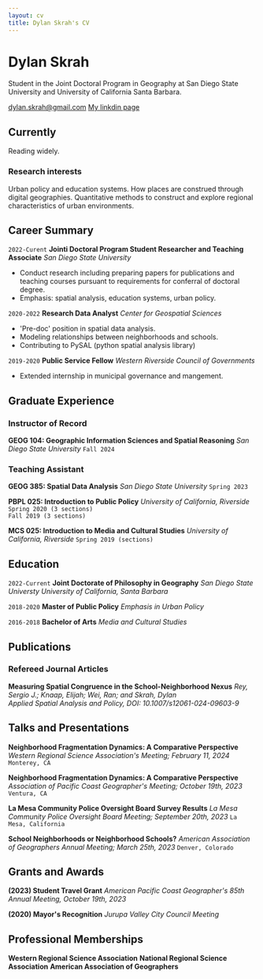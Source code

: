 ```yaml
---
layout: cv
title: Dylan Skrah's CV
---
```

# Dylan Skrah
Student in the Joint Doctoral Program in Geography at San Diego State
University and University of California Santa Barbara.

<div id="webaddress">
<a href="dylan.skrah@gmail.com">dylan.skrah@gmail.com</a>
<a href="https://www.linkedin.com/in/dylanskrah/">My linkdin page</a>
</div>

## Currently

Reading widely.

### Research interests

Urban policy and education systems. How places are construed through
digital geographies. Quantitative methods to construct and explore
regional characteristics of urban environments.

## Career Summary

`2022-Curent`
__Jointi Doctoral Program Student Researcher and Teaching Associate__
_San Diego State University_

- Conduct research including preparing papers for publications and
  teaching courses pursuant to requirements for conferral of doctoral
  degree.
- Emphasis: spatial analysis, education systems, urban policy.

`2020-2022`
__Research Data Analyst__
_Center for Geospatial Sciences_

- 'Pre-doc' position in spatial data analysis.
- Modeling relationships between neighborhoods and schools.
- Contributing to PySAL (python spatial analysis library)

`2019-2020`
__Public Service Fellow__
_Western Riverside Council of Governments_
- Extended internship in municipal governance and mangement.

## Graduate Experience
### Instructor of Record
__GEOG 104: Geographic Information Sciences and Spatial Reasoning__
_San Diego State University_
`Fall 2024`

### Teaching Assistant
__GEOG 385: Spatial Data Analysis__
_San Diego State University_
`Spring 2023`

__PBPL 025: Introduction to Public Policy__
_University of California, Riverside_
`Spring 2020 (3 sections)`<br>
`Fall 2019 (3 sections)`

__MCS 025: Introduction to Media and Cultural Studies__
_University of California, Riverside_
`Spring 2019 (sections)`

## Education

`2022-Current`
__Joint Doctorate of Philosophy in Geography__
_San Diego State Universty_
_University of California, Santa Barbara_ 

`2018-2020`
__Master of Public Policy__
_Emphasis in Urban Policy_


`2016-2018`
__Bachelor of Arts__
_Media and Cultural Studies_

## Publications

### Refereed Journal Articles

<!-- A list is also available [online](http://scholar.google.co.uk/citations?user=LTOTl0YAAAAJ) -->
__Measuring Spatial Congruence in the School-Neighborhood Nexus__
_Rey, Sergio J.; Knaap, Elijah; Wei, Ran; and Skrah, Dylan_ <br> 
_Applied Spatial Analysis and Policy, DOI: 10.1007/s12061-024-09603-9_

<!--
__()Neighborhood Fragmentation Dynamics: A Comparative Perspective__
_Skrah, Dylan; and Rey, Sergio J._ 
`publication + DOI here`
-->

<!--
__()dist-opt__
_Skrah, Dylan; Murray, Alan T.; and Rey, Sergio J._ 
`publication + DOI here`
-->

## Talks and Presentations
<!--

__dist-opt__
_Natinal Association of Regional Science Conference; November 13, 2024_
`New Orleans, LA`
-->
__Neighborhood Fragmentation Dynamics: A Comparative Perspective__
_Western Regional Science Association's Meeting; February 11, 2024_
`Monterey, CA`

__Neighborhood Fragmentation Dynamics: A Comparative Perspective__
_Association of Pacific Coast Geographer's Meeting; October 19th, 2023_
`Ventura, CA`

__La Mesa Community Police Oversight Board Survey Results__
_La Mesa Community Police Oversight Board Meeting; September 20th, 2023_
`La Mesa, California`

__School Neighborhoods or Neighborhood Schools?__
_American Association of Geographers Annual Meeting; March 25th, 2023_
`Denver, Colorado`

## Grants and Awards
__(2023) Student Travel Grant__
_American Pacific Coast Geographer's 85th Annual Meeting, October 19th, 2023_

__(2020) Mayor's Recognition__
_Jurupa Valley City Council Meeting_

## Professional Memberships
__Western Regional Science Association__
__National Regional Science Association__
__American Association of Geographers__
<!-- ### Footer Last updated: Oct 23 -->


